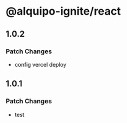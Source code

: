 # @alquipo-ignite/react

## 1.0.2

### Patch Changes

- config vercel deploy

## 1.0.1

### Patch Changes

- test
